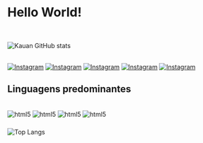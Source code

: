 
# Hello World!


<br>

![Kauan GitHub stats](https://github-readme-stats.vercel.app/api?username=kauanmascaro26&show_icons=true&theme=dark)


 <br> [![Instagram](https://img.shields.io/badge/Instagram-E4405F?style=for-the-badge&logo=instagram&logoColor=white)](https://www.instagram.com/mascarokauan/) [![Instagram](https://img.shields.io/badge/Twitter-1DA1F2?style=for-the-badge&logo=twitter&logoColor=white)](https://twitter.com/nauaK26) [![Instagram](https://img.shields.io/badge/Discord-7289DA?style=for-the-badge&logo=discord&logoColor=white)](https://discord.gg/Z4MqQgCD) [![Instagram](    https://img.shields.io/badge/LinkedIn-0077B5?style=for-the-badge&logo=linkedin&logoColor=white)](https://www.linkedin.com/in/kauan-vazelli-mascaro-023867238/) [![Instagram](https://img.shields.io/badge/Telegram-2CA5E0?style=for-the-badge&logo=telegram&logoColor=white)](https://t.me/kauanmascaro)

## Linguagens predominantes

<div style="display: inline_block"><br/>
    <img align="center" alt="html5" src="https://img.shields.io/badge/Python-3776AB?style=for-the-badge&logo=python&logoColor=white"/>
    <img align="center" alt="html5" src="https://img.shields.io/badge/JavaScript-F7DF1E?style=for-the-badge&logo=javascript&logoColor=black"/>
    <img align="center" alt="html5" src="https://img.shields.io/badge/C-00599C?style=for-the-badge&logo=c&logoColor=white"/>
    <img align="center" alt="html5" src="https://img.shields.io/badge/Java-ED8B00?style=for-the-badge&logo=openjdk&logoColor=white"/>
</div>

###
![Top Langs](https://github-readme-stats.vercel.app/api/top-langs/?username=kauanmascaro26&layout=compact)

